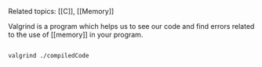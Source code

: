 Related topics: [[C]], [[Memory]]

Valgrind is a program which helps us to see our code and find errors related to the use of [[memory]] in your program. 

```shell

valgrind ./compiledCode

```

